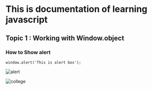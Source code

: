 # This is documentation of learning javascript
## Topic 1 : Working with Window.object
### How to Show alert

```
window.alert('This is alert box');
```
![alert](https://user-images.githubusercontent.com/95132298/143727863-2f4d00de-0534-42c7-93d8-65d71fe05d88.png)

![college](https://user-images.githubusercontent.com/95132298/143728836-904adc47-2795-4002-9385-a09794f82316.png)

